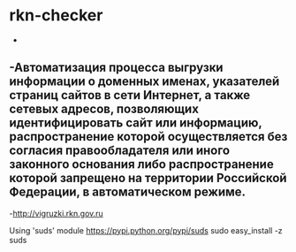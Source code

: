 # rkn-checker
 -
 -Автоматизация процесса выгрузки информации о доменных именах, указателей страниц сайтов в сети Интернет, а также сетевых адресов, позволяющих идентифицировать сайт или информацию, распространение которой осуществляется без согласия правообладателя или иного законного основания либо распространение которой запрещено на территории Российской Федерации, в автоматическом режиме.
 -
 -http://vigruzki.rkn.gov.ru

Using 'suds' module
https://pypi.python.org/pypi/suds
sudo easy_install -z suds